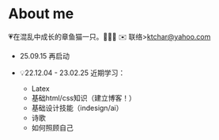 # About me

💗在混乱中成长的章鱼猫一只。🐙🐱💗
✉️ 联络>ktchar@yahoo.com

- 25.09.15
  再启动

- 💡22.12.04 - 23.02.25
  近期学习：
  - Latex
  - 基础html/css知识（建立博客！）
  - 基础设计技能（indesign/ai）
  - 诗歌
  - 如何照顾自己



<!---
ktchar/ktchar is a ✨ special ✨ repository because its `README.md` (this file) appears on your GitHub profile.
You can click the Preview link to take a look at your changes.
--->
